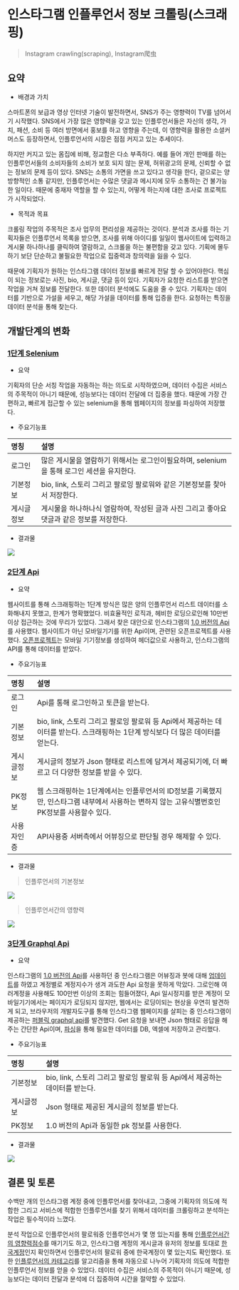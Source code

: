 # 인스타그램 인플루언서 정보 크롤링(스크래핑)
> Instagram crawling(scraping), Instagram爬虫

## 요약
- 배경과 가치

스마트폰의 보급과 영상 인터넷 기술이 발전하면서, SNS가 주는 영향력이 TV를 넘어서기 시작했다. SNS에서 가장 많은 영향력을 갖고 있는 인플루언서들은 자신의 생각, 가치, 패션, 소비 등 여러 방면에서 홍보를 하고 영향을 주는데, 이 영향력을 활용한 소셜커머스도 등장하면서, 인플루언서의 시장은 점점 커지고 있는 추세이다.

하지만 커지고 있는 몸집에 비해, 정교함은 다소 부족하다. 예를 들어 개인 판매를 하는 인플루언서들의 소비자들의 소비가 보호 되지 않는 문제, 허위광고의 문제, 신뢰할 수 없는 정보의 문제 등이 있다. SNS는 소통의 가면을 쓰고 있다고 생각을 한다, 겉으로는 양방향적인 소통 같지만, 인플루언서는 수많은 댓글과 메시지에 모두 소통하는 건 불가능한 일이다. 때문에 중재자 역할을 할 수 있는지, 어떻게 하는지에 대한 조사로 프로젝트가 시작되었다.

- 목적과 목표

크롤링 작업의 주목적은 조사 업무의 편리성을 제공하는 것이다. 분석과 조사를 하는 기획자들은 인플루언서 목록을 받으면, 조사를 위해 아이디를 일일이 웹사이트에 입력하고 게시물 하나하나를 클릭하여 열람하고, 스크롤을 하는 불편함을 갖고 있다. 기획에 몰두하기 보단 단순하고 불필요한 작업으로 집중력과 창의력을 잃을 수 있다. 

때문에 기획자가 원하는 인스타그램 데이터 정보를 빠르게 전달 할 수 있어야한다. 핵심이 되는 정보로는 사진, bio, 게시글, 댓글 등이 있다. 기획자가 요청한 리스트를 받으면 작업을 거쳐 정보를 전달한다. 또한 데이터 분석에도 도움을 줄 수 있다. 기획자는 데이터를 기반으로 가설을 세우고, 해당 가설을 데이터를 통해 입증을 한다. 요청하는 특징을 데이터 분석을 통해 찾는다.

## 개발단계의 변화
### [1단계 Selenium](https://github.com/Jin5823/instagram_crawling/tree/master/instagram_crawling_selenium)
- 요약

기획자의 단순 서칭 작업을 자동하는 하는 의도로 시작하였으며, 데이터 수집은 서비스의 주목적이 아니기 때문에, 성능보다는 데이터 전달에 더 집중을 했다. 때문에 가장 간편하고, 빠르게 접근할 수 있는 selenium을 통해 웹페이지의 정보를 파싱하여 저장했다.

- 주요기능표

|명칭|설명|
|:-|:-|
|로그인|많은 게시물을 열람하기 위해서는 로그인이필요하며, selenium을 통해 로그인 세션을 유지한다.|
|기본정보|bio, link, 스토리 그리고 팔로잉 팔로워와 같은 기본정보를 찾아서 저장한다.|
|게시글정보|게시물을 하나하나식 열람하여, 작성된 글과 사진 그리고 좋아요 댓글과 같은 정보를 저장한다.|

- 결과물

<img src="https://raw.githubusercontent.com/Jin5823/Git-Test/master/src/img_1.png" />

### [2단계 Api](https://github.com/Jin5823/instagram_crawling/tree/master/instagram_crawling_api)
- 요약

웹사이트를 통해 스크래핑하는 1단계 방식은 많은 양의 인플루언서 리스트 데이터를 소화해내지 못했고, 한계가 명확했었다. 비효율적인 로직과, 헤비한 로딩으로인해 10만번 이상 접근하는 것에 무리가 있었다. 그래서 찾은 대안으로 인스타그램의 [1.0 버전의 Api](https://instagram.api-docs.io/)를 사용했다. 웹사이트가 아닌 모바일기기를 위한 Api이며, 관련된 오픈프로젝트를 사용했다. [오픈프로젝트](https://pypi.org/project/InstagramAPI/)는 모바일 기기정보를 생성하여 헤더값으로 사용하고, 인스타그램의 API를 통해 데이터를 받았다. 

- 주요기능표

|명칭|설명|
|:-|:-|
|로그인|Api를 통해 로그인하고 토큰을 받는다.|
|기본정보|bio, link, 스토리 그리고 팔로잉 팔로워 등 Api에서 제공하는 데이터를 받는다. 스크래핑하는 1단계 방식보다 더 많은 데이터를 얻는다.|
|게시글정보|게시글의 정보가 Json 형태로 리스트에 담겨서 제공되기에, 더 빠르고 더 다양한 정보를 받을 수 있다.|
|PK정보|웹 스크래핑하는 1단계에서는 인플루언서의 ID정보를 기록했지만, 인스타그램 내부에서 사용하는 변하지 않는 고유식별번호인 PK정보를 사용할수 있다.|
|사용자인증|API사용중 서버측에서 어뷰징으로 판단될 경우 해제할 수 있다.|

- 결과물

> 인플루언서의 기본정보
<img src="https://raw.githubusercontent.com/Jin5823/Git-Test/master/src/img_2.JPG" />

> 인플루언서간의 영향력
<img src="https://raw.githubusercontent.com/Jin5823/Git-Test/master/src/img_4.JPG" />

### [3단계 Graphql Api](https://github.com/Jin5823/instagram_crawling/tree/master/instagram_crawling_graphql)
- 요약

인스타그램의 [1.0 버전의 Api](https://instagram.api-docs.io/)를 사용하던 중 인스타그램은 어뷰징과 봇에 대해 [업데이트](https://www.i-boss.co.kr/ab-6141-40833)를 하였고 계정별로 계정지수가 생겨 과도한 Api 요청을 못하게 막았다. 그로인해 여러계정을 사용해도 100만번 이상의 조회는 힘들어졌다, Api 일시정지를 받은 계정이 모바일기기에서는 페이지가 로딩되지 않지만, 웹에서는 로딩이되는 현상을 우연히 발견하게 되고, 브라우저의 개발자도구를 통해 인스타그램 웹페이지를 살피는 중 인스타그램이 제공하는 [퍼블릭 graphql api](https://carloshenriquereis-17318.medium.com/how-to-get-data-from-a-public-instagram-profile-edc6704c9b45)를 발견했다. Get 요청을 보내면 Json 형태로 응답을 해주는 간단한 Api이며, [파싱](https://medium.com/dataseries/easy-way-to-crawl-instagram-using-instalooter-20846d55cc64)을 통해 필요한 데이터를 DB, 엑셀에 저장하고 관리했다.

- 주요기능표

|명칭|설명|
|:-|:-|
|기본정보|bio, link, 스토리 그리고 팔로잉 팔로워 등 Api에서 제공하는 데이터를 받는다.|
|게시글정보|Json 형태로 제공된 게시글의 정보를 받는다.|
|PK정보|1.0 버전의 Api과 동일한 pk 정보를 사용한다.|

- 결과물

<img src="https://raw.githubusercontent.com/Jin5823/Git-Test/master/src/img_3.png" />

## 결론 및 토론

수백만 개의 인스타그램 계정 중에 인플루언서를 찾아내고, 그중에 기획자의 의도에 적합한 그리고 서비스에 적합한 인플루언서를 찾기 위해서 데이터를 크롤링하고 분석하는 작업은 필수적이라 느꼈다. 

분석 작업으로 인플루언서의 팔로워중 인플루언서가 몇 명 있는지를 통해 [인플루언서간의 영향력점수](https://github.com/Jin5823/instagram_crawling/tree/master/instagram_crawling_api)를 매기기도 하고, 인스타그램 계정의 게시글과 유저의 정보를 토대로 [한국계정](https://github.com/Jin5823/instagram_crawling/tree/master/instagram_crawling_api)인지 확인하면서 인플루언서의 팔로워 중에 한국계정이 몇 있는지도 확인했다. 또한 [인플루언서의 카테고리](https://github.com/Jin5823/instagram_crawling/tree/master/instagram_classification)를 알고리즘을 통해 자동으로 나누어 기획자의 의도에 적합한 인플루언서 정보를 얻을 수 있었다. 데이터 수집은 서비스의 주목적이 아니기 때문에, 성능보다는 데이터 전달과 분석에 더 집중하여 시간을 절약할 수 있었다. 
